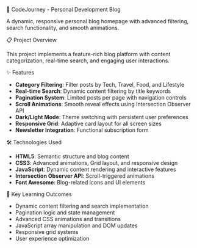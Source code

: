  📝 CodeJourney - Personal Development Blog

A dynamic, responsive personal blog homepage with advanced filtering, search functionality, and smooth animations.

 📋 Project Overview

This project implements a feature-rich blog platform with content categorization, real-time search, and engaging user interactions.

 ✨ Features

- **Category Filtering**: Filter posts by Tech, Travel, Food, and Lifestyle
- **Real-time Search**: Dynamic content filtering by title keywords
- **Pagination System**: Limited posts per page with navigation controls
- **Scroll Animations**: Smooth reveal effects using Intersection Observer API
- **Dark/Light Mode**: Theme switching with persistent user preferences
- **Responsive Grid**: Adaptive card layout for all screen sizes
- **Newsletter Integration**: Functional subscription form

 🛠 Technologies Used

- **HTML5**: Semantic structure and blog content
- **CSS3**: Advanced animations, Grid layout, and responsive design
- **JavaScript**: Dynamic content rendering and interactive features
- **Intersection Observer API**: Scroll-triggered animations
- **Font Awesome**: Blog-related icons and UI elements

 🎯 Key Learning Outcomes

- Dynamic content filtering and search implementation
- Pagination logic and state management
- Advanced CSS animations and transitions
- JavaScript array manipulation and DOM updates
- Responsive grid systems
- User experience optimization


